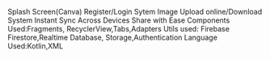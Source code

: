Splash Screen(Canva)
Register/Login Sytem
Image Upload online/Download System 
Instant Sync Across Devices
Share with Ease
Components Used:Fragments, RecyclerView,Tabs,Adapters
Utils used: Firebase Firestore,Realtime Database,     Storage,Authentication
Language Used:Kotlin,XML
